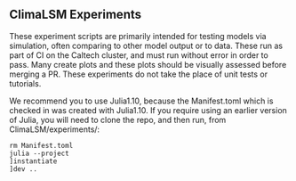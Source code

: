 ## ClimaLSM Experiments

These experiment scripts are primarily intended for testing models via
simulation, often comparing to other model output or to data. These run
as part of CI on the Caltech cluster, and must run without error in order
to pass. Many create plots and these plots should be visually assessed before
merging a PR. These experiments do not take the place of unit tests or
tutorials.


We recommend you to use Julia1.10, because the Manifest.toml which is
checked in was created with Julia1.10. If you require using an earlier
version of Julia, you will need to clone the repo,
and then run, from ClimaLSM/experiments/:


```
rm Manifest.toml
julia --project
]instantiate
]dev ..
```

